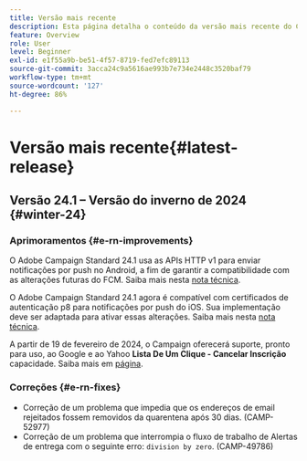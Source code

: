 ```yaml
---
title: Versão mais recente
description: Esta página detalha o conteúdo da versão mais recente do Campaign Standard
feature: Overview
role: User
level: Beginner
exl-id: e1f55a9b-be51-4f57-8719-fed7efc89113
source-git-commit: 3acca24c9a5616ae993b7e734e2448c3520baf79
workflow-type: tm+mt
source-wordcount: '127'
ht-degree: 86%

---
```



# Versão mais recente{#latest-release}

<!--
![Control Panel](assets/do-not-localize/cp-icon.png) **New Control Panel release**. [Learn more](https://experienceleague.adobe.com/docs/control-panel/using/release-notes.html){target="_blank"}.-->

## Versão 24.1 – Versão do inverno de 2024 {#winter-24}

### Aprimoramentos {#e-rn-improvements}

O Adobe Campaign Standard 24.1 usa as APIs HTTP v1 para enviar notificações por push no Android, a fim de garantir a compatibilidade com as alterações futuras do FCM. Saiba mais nesta [nota técnica](../../administration/using/push-technote.md).

O Adobe Campaign Standard 24.1 agora é compatível com certificados de autenticação p8 para notificações por push do iOS. Sua implementação deve ser adaptada para ativar essas alterações. Saiba mais nesta [nota técnica](../../administration/using/push-technote.md).

A partir de 19 de fevereiro de 2024, o Campaign oferecerá suporte, pronto para uso, ao Google e ao Yahoo **Lista De Um Clique - Cancelar Inscrição** capacidade. Saiba mais em [página](../../administration/using/configuring-email-channel.md#email-channel-parameters).


### Correções {#e-rn-fixes}

* Correção de um problema que impedia que os endereços de email rejeitados fossem removidos da quarentena após 30 dias. (CAMP-52977)
* Correção de um problema que interrompia o fluxo de trabalho de Alertas de entrega com o seguinte erro: `division by zero`. (CAMP-49786)

